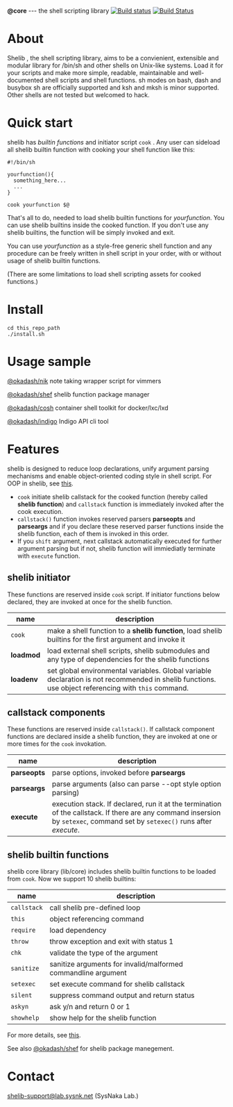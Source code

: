 **@core** --- the shell scripting library  [![Build status](https://ci.appveyor.com/api/projects/status/noggl5ogly15wctq?svg=true)](https://ci.appveyor.com/project/okadasd/shelib) [![Build Status](https://travis-ci.org/okadash/shelib.svg?branch=dev)](https://travis-ci.org/okadash/shelib)

# About
Shelib , the shell scripting library, aims to be a convienient, extensible and modular library for /bin/sh and other shells on Unix-like systems. Load it for your scripts and make more simple, readable, maintainable and well-documented shell scripts and shell functions. sh modes on bash, dash and busybox sh are officially supported and ksh and mksh is minor supported. Other shells are not tested but welcomed to hack.

# Quick start
shelib has *builtin functions* and initiator script `cook` .  Any user can sideload all shelib builtin function with cooking your shell function like this:
```
#!/bin/sh

yourfunction(){
  something_here...
  ...
}

cook yourfunction $@
```
That's all to do, needed to load shelib builtin functions for *yourfunction*. You can use shelib builtins inside the cooked function. If you don't use any shelib builtins, the function will be simply invoked and exit. 

You can use *yourfunction* as a style-free generic shell function and any procedure can be freely written in shell script in your order, with or without usage of shelib builtin functions.

(There are some limitations to load shell scripting assets for cooked functions.)


# Install

```
cd this_repo_path
./install.sh
```

# Usage sample

[@okadash/nik](https://github.com/okadash/nik) note taking wrapper script for vimmers

[@okadash/shef](https://github.com/okadash/shef) shelib function package manager

[@okadash/cosh](https://github.com/okadash/cosh) container shell toolkit for docker/lxc/lxd

[@okadash/indigo](https://github.com/okadash/indigo) Indigo API cli tool

# Features

shelib is designed to reduce loop declarations, unify argument parsing mechanisms and enable object-oriented coding style in shell script. For OOP in shelib, see [this](https://shell-and-oop.githubusercontent.com).

* `cook` initiate shelib callstack for the cooked function (hereby called **shelib function**) and `callstack` function is immediately invoked after the cook execution.
* `callstack()` function invokes reserved parsers **parseopts** and **parseargs** and if you declare these reserved parser functions inside the shelib function, each of them is invoked in this order. 
* If you `shift` argument, next callstack automatically executed for further argument parsing but if not, shelib function will immiediatly terminate with `execute` function.

## shelib initiator
These functions are reserved inside `cook` script. If initiator functions below declared, they are invoked at once for the shelib function.

| name | description |
| --- | --- |
| `cook` | make a shell function to a **shelib function**, load shelib builtins for the first argument and invoke it |
| **loadmod** | load external shell scripts, shelib submodules and any type of dependencies for the shelib functions |
| **loadenv** | set global environmental variables. Global variable declaration is not recommended in shelib functions. use object referencing with `this` command. |

## callstack components
These functions are reserved inside `callstack()`. If callstack component functions are declared inside a shelib function, they are invoked at one or more times for the `cook` invokation.

| name | description |
| --- | --- |
| **parseopts** | parse options, invoked before **parseargs** |
| **parseargs** | parse arguments (also can parse --opt style option parsing) |
| **execute** | execution stack. If declared, run it at the termination of the callstack. If there are any command insersion by `setexec`, command set by `setexec()` runs after *execute*. |

## shelib builtin functions
shelib core library (lib/core) includes shelib builtin functions to be loaded from `cook`. Now we support 10 shelib builtins:

| name | description |
| --- | --- |
| `callstack` | call shelib pre-defined loop |
| `this` | object referencing command |
| `require` | load dependency |
| `throw` | throw exception and exit with status 1 |
| `chk` | validate the type of the argument |
| `sanitize` | sanitize arguments for invalid/malformed commandline argument |
| `setexec` | set execute command for shelib callstack |
| `silent` | suppress command output and return status |
| `askyn` | ask y/n and return 0 or 1 |
| `showhelp` | show help for the shelib function |

For more details, see [this](https://github.com/okadash/shelib-v5/blob/master/INTERNAL.md).

See also [@okadash/shef](https://github.com/okadash/shef) for shelib package manegement.

# Contact

shelib-support@lab.sysnk.net (SysNaka Lab.)
